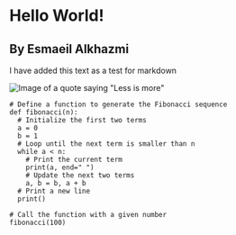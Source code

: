 # Hello World!
## By Esmaeil Alkhazmi

I have added this text as a test for markdown

![Image of a quote saying "Less is more"](https://www.clevergirlfinance.com/wp-content/uploads/2022/04/Less-is-better.jpg)


```
# Define a function to generate the Fibonacci sequence
def fibonacci(n):
  # Initialize the first two terms
  a = 0
  b = 1
  # Loop until the next term is smaller than n
  while a < n:
    # Print the current term
    print(a, end=" ")
    # Update the next two terms
    a, b = b, a + b
  # Print a new line
  print()

# Call the function with a given number
fibonacci(100)
```
